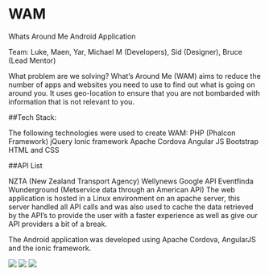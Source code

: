 # WAM
Whats Around Me Android Application

Team: Luke, Maen, Yar, Michael M (Developers), Sid (Designer), Bruce (Lead Mentor)

What problem are we solving? What’s Around Me (WAM) aims to reduce the number of apps and websites you need to use to find out what is going on around you. It uses geo-location to ensure that you are not bombarded with information that is not relevant to you.

##Tech Stack:

The following technologies were used to create WAM:
PHP (Phalcon Framework)
jQuery
Ionic framework
Apache Cordova
Angular JS
Bootstrap
HTML and CSS

##API List

NZTA (New Zealand Transport Agency)
Wellynews
Google API
Eventfinda
Wunderground (Metservice data through an American API)
The web application is hosted in a Linux environment on an apache server, this server handled all API calls and was also used to cache the data retrieved by the API’s to provide the user with a faster experience as well as give our API providers a bit of a break.

The Android application was developed using Apache Cordova, AngularJS and the ionic framework.

<img src="http://imgur.com/a/OMt6h.png">

<img src="http://imgur.com/CbhBJ4B.png">

<img src="http://imgur.com/01oF9IM.png">


